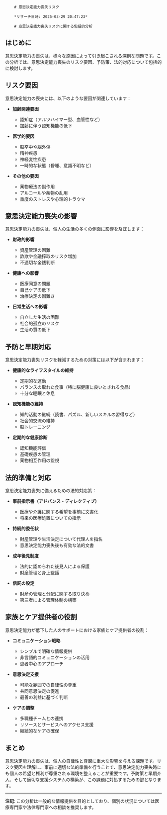 
        # 意思決定能力喪失リスク
        
        *リサーチ日時: 2025-03-29 20:47:23*
        
        # 意思決定能力喪失リスクに関する包括的分析

## はじめに

意思決定能力の喪失は、様々な原因によって引き起こされる深刻な問題です。この分析では、意思決定能力喪失のリスク要因、予防策、法的対応について包括的に検討します。

## リスク要因

意思決定能力の喪失には、以下のような要因が関連しています：

* **加齢関連要因**
  * 認知症（アルツハイマー型、血管性など）
  * 加齢に伴う認知機能の低下

* **医学的要因**
  * 脳卒中や脳外傷
  * 精神疾患
  * 神経変性疾患
  * 一時的な状態（昏睡、意識不明など）

* **その他の要因**
  * 薬物療法の副作用
  * アルコールや薬物の乱用
  * 重度のストレスや心理的トラウマ

## 意思決定能力喪失の影響

意思決定能力の喪失は、個人の生活の多くの側面に影響を及ぼします：

* **財政的影響**
  * 資産管理の困難
  * 詐欺や金融搾取のリスク増加
  * 不適切な金銭判断

* **健康への影響**
  * 医療同意の問題
  * 自己ケアの低下
  * 治療決定の困難さ

* **日常生活への影響**
  * 自立した生活の困難
  * 社会的孤立のリスク
  * 生活の質の低下

## 予防と早期対応

意思決定能力喪失リスクを軽減するための対策には以下が含まれます：

* **健康的なライフスタイルの維持**
  * 定期的な運動
  * バランスの取れた食事（特に脳健康に良いとされる食品）
  * 十分な睡眠と休息

* **認知機能の維持**
  * 知的活動の継続（読書、パズル、新しいスキルの習得など）
  * 社会的交流の維持
  * 脳トレーニング

* **定期的な健康診断**
  * 認知機能評価
  * 基礎疾患の管理
  * 薬物相互作用の監視

## 法的準備と対応

意思決定能力喪失に備えるための法的対応策：

* **事前指示書（アドバンス・ディレクティブ）**
  * 医療や介護に関する希望を事前に文書化
  * 将来の医療処置についての指示

* **持続的委任状**
  * 財産管理や生活決定について代理人を指名
  * 意思決定能力喪失後も有効な法的文書

* **成年後見制度**
  * 法的に認められた後見人による保護
  * 財産管理と身上監護

* **信託の設定**
  * 財産の管理と分配に関する取り決め
  * 第三者による管理体制の構築

## 家族とケア提供者の役割

意思決定能力が低下した人のサポートにおける家族とケア提供者の役割：

* **コミュニケーション戦略**
  * シンプルで明確な情報提供
  * 非言語的コミュニケーションの活用
  * 患者中心のアプローチ

* **意思決定支援**
  * 可能な範囲での自律性の尊重
  * 共同意思決定の促進
  * 最善の利益に基づく判断

* **ケアの調整**
  * 多職種チームとの連携
  * リソースとサービスへのアクセス支援
  * 継続的なケアの確保

## まとめ

意思決定能力の喪失は、個人の自律性と尊厳に重大な影響を与える課題です。リスク要因を理解し、事前に適切な法的準備を行うことで、意思決定能力喪失時にも個人の希望と権利が尊重される環境を整えることが重要です。予防策と早期介入、そして適切な支援システムの構築が、この課題に対処するための鍵となります。

---

**注記**: この分析は一般的な情報提供を目的としており、個別の状況については医療専門家や法律専門家への相談を推奨します。